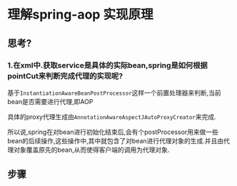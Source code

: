 理解spring-aop 实现原理
====

## 思考?

### 1.在xml中.获取service是具体的实际bean,spring是如何根据pointCut来判断完成代理的实现呢?

基于`InstantiationAwareBeanPostProcessor`这样一个前置处理器来判断,当前bean是否需要进行代理,即AOP

具体的proxy代理生成由`AnnotationAwareAspectJAutoProxyCreator`来完成.

所以说,spring在对bean进行初始化结束后,会有个postProcessor用来做一些bean的后续操作,这些操作中,其中就包含了对bean进行代理对象的生成.并且由代理对象覆盖原先的bean,从而使得客户端的调用为代理对象.

## 步骤





